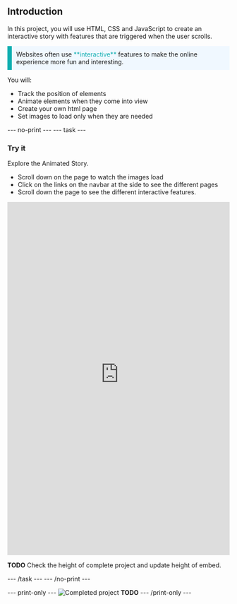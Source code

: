 ## Introduction

In this project, you will use HTML, CSS and JavaScript to create an interactive story with features that are triggered when the user scrolls. 

<p style="border-left: solid; border-width:10px; border-color: #0faeb0; background-color: aliceblue; padding: 10px;">
Websites often use <span style="color: #0faeb0">**interactive**</span> features to make the online experience more fun and interesting.
</p>

You will:
+ Track the position of elements
+ Animate elements when they come into view
+ Create your own html page
+ Set images to load only when they are needed

--- no-print ---
--- task ---

### Try it
<div style="display: flex; flex-wrap: wrap">
<div style="flex-basis: 175px; flex-grow: 1">  
Explore the Animated Story. 

+ Scroll down on the page to watch the images load
+ Click on the links on the navbar at the side to see the different pages
+ Scroll down the page to see the different interactive features.

<iframe src="https://staging-editor.raspberrypi.org/en/embed/viewer/animated-story-complete" width="100%" height="800" frameborder="0" marginwidth="0" marginheight="0" allowfullscreen> </iframe>
</div>
</div>

**TODO** Check the height of complete project and update height of embed.

--- /task ---
--- /no-print ---

--- print-only ---
![Completed project](images/showcase_static.png) **TODO**
--- /print-only ---
